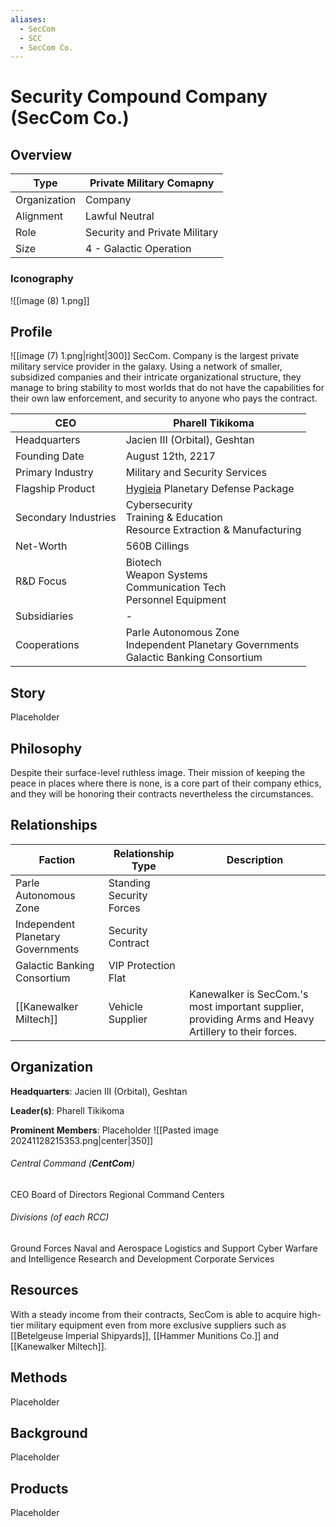 ```yaml
---
aliases:
  - SecCom
  - SCC
  - SecCom Co.
---
```

# Security Compound Company (SecCom Co.)
## Overview 

| Type         | Private Military Comapny      |
| ------------ | ----------------------------- |
| Organization | Company                       |
| Alignment    | Lawful Neutral                |
| Role         | Security and Private Military |
| Size         | 4 - Galactic Operation        |
### Iconography 
![[image (8) 1.png]]
## Profile 
![[image (7) 1.png|right|300]] SecCom. Company is the largest private military service provider in the galaxy. Using a network of smaller, subsidized companies and their intricate organizational structure, they manage to bring stability to most worlds that do not have the capabilities for their own law enforcement, and security to anyone who pays the contract. 

| CEO                  | Pharell Tikikoma                                                                          |
| -------------------- | ----------------------------------------------------------------------------------------- |
| Headquarters         | Jacien III (Orbital), Geshtan                                                             |
| Founding Date        | August 12th, 2217                                                                         |
| Primary Industry     | Military and Security Services                                                            |
| Flagship Product     | [Hygieia](https://de.wikipedia.org/wiki/Hygieia) Planetary Defense Package                |
| Secondary Industries | Cybersecurity<br>Training & Education<br>Resource Extraction & Manufacturing              |
| Net-Worth            | 560B Cillings                                                                             |
| R&D Focus            | Biotech<br>Weapon Systems<br>Communication Tech<br>Personnel Equipment                    |
| Subsidiaries         | -                                                                                         |
| Cooperations         | Parle Autonomous Zone<br>Independent Planetary Governments<br>Galactic Banking Consortium |

## Story 

Placeholder

## Philosophy 

Despite their surface-level ruthless image. Their mission of keeping the peace in places where there is none, is a core part of their company ethics, and they will be honoring their contracts nevertheless the circumstances.

## Relationships 

| Faction                           | Relationship Type        | Description                                                                                          |
| --------------------------------- | ------------------------ | ---------------------------------------------------------------------------------------------------- |
| Parle Autonomous Zone             | Standing Security Forces |                                                                                                      |
| Independent Planetary Governments | Security Contract        |                                                                                                      |
| Galactic Banking Consortium       | VIP Protection Flat      |                                                                                                      |
| [[Kanewalker Miltech]]            | Vehicle Supplier         | Kanewalker is SecCom.'s most important supplier, providing Arms and Heavy Artillery to their forces. |
## Organization 

**Headquarters**: Jacien III (Orbital), Geshtan

**Leader(s)**: Pharell Tikikoma

**Prominent Members**: Placeholder
![[Pasted image 20241128215353.png|center|350]]     

###### Central Command (**CentCom**)
CEO
Board of Directors
Regional Command Centers
###### Divisions (of each RCC)
Ground Forces
Naval and Aerospace
Logistics and Support
Cyber Warfare and Intelligence
Research and Development
Corporate Services
## Resources 

With a steady income from their contracts, SecCom is able to acquire high-tier military equipment even from more exclusive suppliers such as [[Betelgeuse Imperial Shipyards]], [[Hammer Munitions Co.]]
and [[Kanewalker Miltech]].
## Methods 

Placeholder

## Background 

Placeholder

## Products

Placeholder